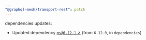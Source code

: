```yaml
---
"@graphql-mesh/transport-rest": patch
---
```

dependencies updates:
  - Updated dependency [`qs@6.12.1` ↗︎](https://www.npmjs.com/package/qs/v/6.12.1) (from `6.12.0`, in `dependencies`)
